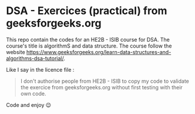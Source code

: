 # DSA - Exercices (practical) from geeksforgeeks.org
This repo contain the codes for an HE2B - ISIB course for DSA. The course's title is algorithmS and data structure.
The course follow the website https://www.geeksforgeeks.org/learn-data-structures-and-algorithms-dsa-tutorial/.

Like I say in the licence file :
> I don't authorise people from HE2B - ISIB to copy my code to validate the exercice from geeksforgeeks.org without first testing with their own code.

Code and enjoy 😉
